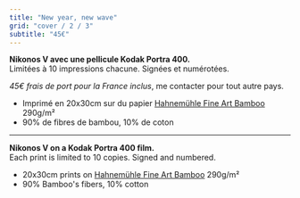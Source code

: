 ```yaml
---
title: "New year, new wave"
grid: "cover / 2 / 3"
subtitle: "45€"
---
```



**Nikonos V avec une pellicule Kodak Portra 400.**  
Limitées à 10 impressions chacune. Signées et numérotées.

*45€ frais de port pour la France inclus*<span class="text-sm">, me contacter pour tout autre pays.</span>

- Imprimé en 20x30cm sur du papier [Hahnemühle Fine Art Bamboo](https://www.hahnemuehle.com/fr/digital-fineart/les-papiers-a-jet-dencre-fineart/natural-line/p/Product/show/202/1036.html) 290g/m²
- 90% de fibres de bambou, 10% de coton

--- 
**Nikonos V on a Kodak Portra 400 film.**  
Each print is limited to 10 copies. Signed and numbered.

- 20x30cm prints on [Hahnemühle Fine Art Bamboo](https://www.hahnemuehle.com/en/digital-fineart/fineart-media/natural-line/p/Product/show/202/1036.html) 290g/m²
- 90% Bamboo's fibers, 10% cotton

<div id='product'></div>
<script type="text/javascript">
/*<![CDATA[*/
(function () {
 var scriptURL = 'https://sdks.shopifycdn.com/buy-button/latest/buy-button-storefront.min.js';
 if (window.ShopifyBuy) {
  if (window.ShopifyBuy.UI) {
    ShopifyBuyInit();
  } else {
 loadScript();
 }
 } else {
 loadScript();
 }
 function loadScript() {
 var script = document.createElement('script');
 script.async = true;
 script.src = scriptURL;
 (document.getElementsByTagName('head')[0] || document.getElementsByTagName('body')[0]).appendChild(script);
 script.onload = ShopifyBuyInit;
 }
 function ShopifyBuyInit() {
 var client = ShopifyBuy.buildClient({
domain: 'bonjouryannick.myshopify.com',
storefrontAccessToken: '007164808912ba32f38a95e6187b1961',
});
ShopifyBuy.UI.onReady(client).then(function (ui) {
    ui.createComponent('product', {
id: '6640801317040',
node: document.getElementById('product'),
moneyFormat: '%E2%82%AC%7B%7Bamount_with_comma_separator%7D%7D',
options: {
  product: {
    buttonDestination: "checkout",
    contents: {
    title: false,
    },
    text: {
      button: "Buy now"
    }
  },
  modalProduct: {
    contents: {
    title: false,
      img: false,
      imgWithCarousel: true,
      button: false,
      buttonWithQuantity: true
    },
  }
}
  });
});
}
})();
/*]]>*/
</script>
